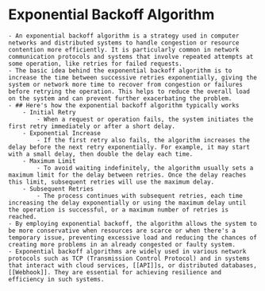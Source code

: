 # Exponential Backoff  Algorithm
	- An exponential backoff algorithm is a strategy used in computer networks and distributed systems to handle congestion or resource contention more efficiently. It is particularly common in network communication protocols and systems that involve repeated attempts at some operation, like retries for failed requests.
	- The basic idea behind the exponential backoff algorithm is to increase the time between successive retries exponentially, giving the system or network more time to recover from congestion or failures before retrying the operation. This helps to reduce the overall load on the system and can prevent further exacerbating the problem.
	- ## Here's how the exponential backoff algorithm typically works
		- Initial Retry
			- When a request or operation fails, the system initiates the first retry immediately or after a short delay.
		- Exponential Increase
			- If the first retry also fails, the algorithm increases the delay before the next retry exponentially. For example, it may start with a small delay, then double the delay each time.
		- Maximum Limit
			- To avoid waiting indefinitely, the algorithm usually sets a maximum limit for the delay between retries. Once the delay reaches this limit, subsequent retries will use the maximum delay.
		- Subsequent Retries
			- The process continues with subsequent retries, each time increasing the delay exponentially or using the maximum delay until the operation is successful, or a maximum number of retries is reached.
	- By employing exponential backoff, the algorithm allows the system to be more conservative when resources are scarce or when there's a temporary issue, preventing excessive load and reducing the chances of creating more problems in an already congested or faulty system.
	- Exponential backoff algorithms are widely used in various network protocols such as TCP (Transmission Control Protocol) and in systems that interact with cloud services, [[API]]s, or distributed databases, [[Webhook]]. They are essential for achieving resilience and efficiency in such systems.